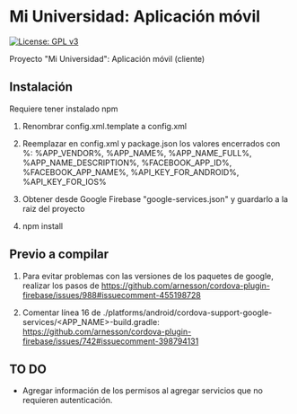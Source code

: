# Mi Universidad: Aplicación móvil
[![License: GPL v3](https://img.shields.io/badge/License-GPL%20v3-blue.svg)](https://www.gnu.org/licenses/gpl-3.0)

Proyecto "Mi Universidad": Aplicación móvil (cliente)

## Instalación

Requiere tener instalado npm

1. Renombrar config.xml.template a config.xml

2. Reemplazar en config.xml y package.json los valores encerrados con %: %APP_VENDOR%, %APP_NAME%, %APP_NAME_FULL%, %APP_NAME_DESCRIPTION%, %FACEBOOK_APP_ID%, %FACEBOOK_APP_NAME%, %API_KEY_FOR_ANDROID%, %API_KEY_FOR_IOS%

3. Obtener desde Google Firebase "google-services.json" y guardarlo a la raiz del proyecto 

4. npm install

## Previo a compilar

1. Para evitar problemas con las versiones de los paquetes de google, realizar los pasos de https://github.com/arnesson/cordova-plugin-firebase/issues/988#issuecomment-455198728

2. Comentar línea 16 de ./platforms/android/cordova-support-google-services/<APP_NAME>-build.gradle: https://github.com/arnesson/cordova-plugin-firebase/issues/742#issuecomment-398794131

## TO DO

* Agregar información de los permisos al agregar servicios que no requieren autenticación.
